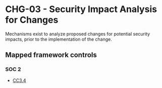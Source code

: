 # CHG-03 - Security Impact Analysis for Changes
Mechanisms exist to analyze proposed changes for potential security impacts, prior to the implementation of the change.
## Mapped framework controls
### SOC 2
- [CC3.4](../soc2/cc34.md)